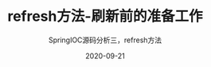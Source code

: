 ---
layout:     post 
title:      "refresh方法-刷新前的准备工作"
subtitle:   "SpringIOC源码分析三，refresh方法"
date:       2020-09-21
image:      "/img/tag-bg.jpg"
tags:
- Java
- 源码
- SpringIOC
categories:
- SPRING
---
